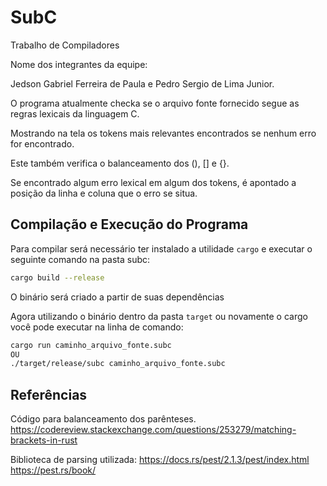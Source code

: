 # SubC

Trabalho de Compiladores

Nome dos integrantes da equipe: 

Jedson Gabriel Ferreira de Paula
e Pedro Sergio de Lima Junior.

O programa atualmente checka se o arquivo fonte fornecido
segue as regras lexicais da linguagem C.

Mostrando na tela os tokens mais relevantes encontrados se
nenhum erro for encontrado.

Este também verifica o balanceamento dos (), [] e {}.

Se encontrado algum erro lexical em algum dos tokens,
é apontado a posição da linha e coluna que o erro se situa.

## Compilação e Execução do Programa

Para compilar será necessário ter instalado a utilidade `cargo` e
executar o seguinte comando na pasta subc:

```bash
cargo build --release
```

O binário será criado a partir de suas dependências

Agora utilizando o binário dentro da pasta `target` ou novamente o cargo
você pode executar na linha de comando:

```bash
cargo run caminho_arquivo_fonte.subc
OU
./target/release/subc caminho_arquivo_fonte.subc
```

## Referências

Código para balanceamento dos parênteses.
https://codereview.stackexchange.com/questions/253279/matching-brackets-in-rust

Biblioteca de parsing utilizada:
https://docs.rs/pest/2.1.3/pest/index.html
https://pest.rs/book/

